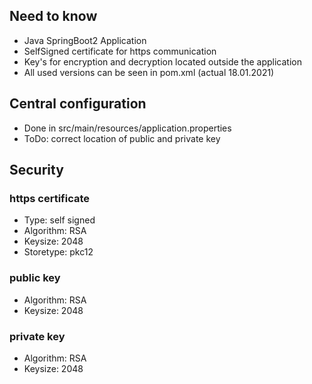 ## Need to know
- Java SpringBoot2 Application
- SelfSigned certificate for https communication
- Key's for encryption and decryption located outside the application
- All used versions can be seen in pom.xml (actual 18.01.2021)

## Central configuration
- Done in src/main/resources/application.properties
- ToDo: correct location of public and private key

## Security
### https certificate
- Type: self signed
- Algorithm: RSA
- Keysize: 2048
- Storetype: pkc12

### public key
- Algorithm: RSA
- Keysize: 2048

### private key
- Algorithm: RSA
- Keysize: 2048